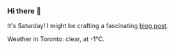 ### Hi there :wave:

It's Saturday! I might be crafting a fascinating [blog post](https://www.benjaminwuethrich.dev).

Weather in Toronto: clear, at -1°C.
